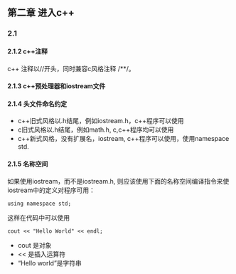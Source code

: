 ## 第二章 进入c++
### 2.1
#### 2.1.2 c++注释
c++ 注释以//开头，同时兼容c风格注释 /**/。

#### 2.1.3 c++预处理器和iostream文件

#### 2.1.4 头文件命名约定

- c++旧式风格以.h结尾，例如iostream.h，c++程序可以使用
- c旧式风格以.h结尾，例如math.h, c,c++程序均可以使用
- c++新式风格，没有扩展名，iostream, c++程序可以使用，使用namespace std.
  
#### 2.1.5 名称空间

如果使用iostream，而不是iostream.h, 则应该使用下面的名称空间编译指令来使iostream中的定义对程序可用：
```
using namespace std;
```
这样在代码中可以使用
```
cout << "Hello World" << endl;
```
- cout 是对象
- << 是插入运算符
- “Hello world”是字符串


